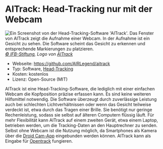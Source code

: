 # AITrack: Head-Tracking nur mit der Webcam

![](/aitrack.jpg "Ein Screenshot von der Head-Tracking-Software 'AITrack'. Das Fenster von AITrack zeigt die Aufnahme einer Webcam. In der Aufnahme ist ein Gesicht zu sehen. Die Software scheint das Gesicht zu erkennen und entsprechende Markierungen zu platzieren.")
_[© IFB-Stiftung](https://ifb-stiftung.de/), Logo von [AITrack](https://github.com/AIRLegend/aitrack/blob/master/Images/Logo.png)_

- Webseite: https://github.com/AIRLegend/aitrack
- Typ: Software, [Head-Tracking](/02-grundlagenwissen/02-eye-tracking-was-ist-das#head-tracking)
- Kosten: kostenlos
- Lizenz: Open-Source (MIT)

AITrack ist eine Head-Tracking-Software, die lediglich mit einer einfachen Webcam die Kopfposition präzise erfassen kann. Es sind keine weiteren Hilfsmittel notwendig. Die Software überzeugt durch zuverlässige Leistung auch bei schlechten Lichtverhältnissen oder wenn das Gesicht teilweise verdeckt ist, etwa durch das Tragen einer Brille. Sie benötigt nur geringe Rechenleistung, sodass sie selbst auf älteren Computern flüssig läuft. Für mehr Flexibilität kann AITrack auf einem zweiten Gerät, etwa einem Laptop, betrieben werden, um die Tracking-Daten an den Hauptrechner zu senden. Selbst ohne Webcam ist die Nutzung möglich, da Smartphones als Kamera über die [Droid Cam-App](https://play.google.com/store/apps/details?id=com.dev47apps.droidcam) eingebunden werden können. AITrack kann als Eingabe für [Opentrack](/04-software-und-hardware-im-detail/optikey) fungieren.
